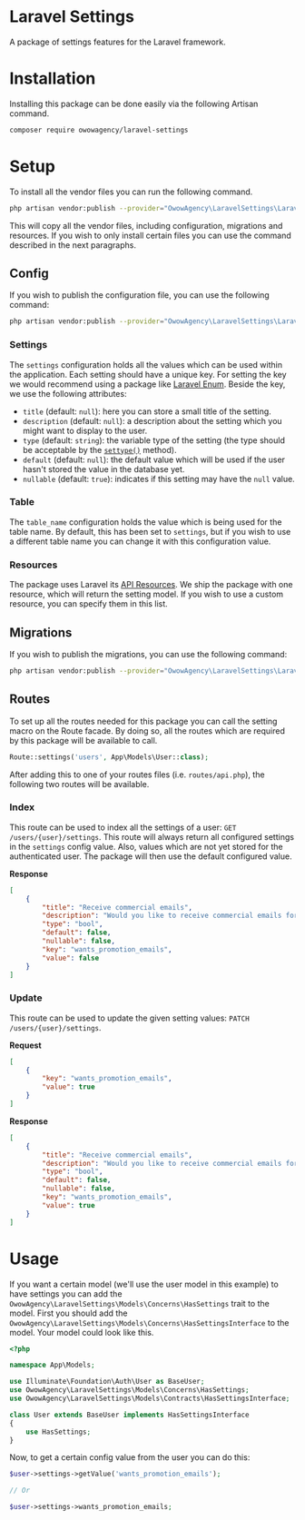 # Laravel Settings

A package of settings features for the Laravel framework.

# Installation

Installing this package can be done easily via the following Artisan command.

```bash
composer require owowagency/laravel-settings
```

# Setup

To install all the vendor files you can run the following command.

```bash
php artisan vendor:publish --provider="OwowAgency\LaravelSettings\LaravelSettingsServiceProvider"
```

This will copy all the vendor files, including configuration, migrations and resources. If you wish to only install certain files you can use the command described in the next paragraphs. 

## Config

If  you wish to publish the configuration file, you can use the following command:

```bash
php artisan vendor:publish --provider="OwowAgency\LaravelSettings\LaravelSettingsServiceProvider" --tag=config
```

### Settings

The `settings` configuration holds all the values which can be used within the application. Each setting should have a unique key. For setting the key we would recommend using a package like [Laravel Enum](https://github.com/BenSampo/laravel-enum). Beside the key, we use the following attributes:

- `title` (default: `null`): here you can store a small title of the setting.
- `description` (default: `null`): a description about the setting which you might want to display to the user.
- `type` (default: `string`): the variable type of the setting (the type should be acceptable by the [`settype()`](https://www.php.net/manual/en/function.settype.php#refsect1-function.settype-description) method).
- `default` (default: `null`): the default value which will be used if the user hasn't stored the value in the database yet.
- `nullable` (default: `true`): indicates if this setting may have the `null` value. 

### Table

The `table_name` configuration holds the value which is being used for the table name. By default, this has been set to `settings`, but if you wish to use a different table name you can change it with this configuration value.

### Resources

The package uses Laravel its [API Resources](https://laravel.com/docs/8.x/eloquent-resources#generating-resources). We ship the package with one resource, which will return the setting model. If you wish to use a custom resource, you can specify them in this list.

## Migrations

If  you wish to publish the migrations, you can use the following command:

```bash
php artisan vendor:publish --provider="OwowAgency\LaravelSettings\LaravelSettingsServiceProvider" --tag=migrations
```

## Routes

To set up all the routes needed for this package you can call the setting macro on the Route facade. By doing so, all the routes which are required by this package will be available to call. 

```php
Route::settings('users', App\Models\User::class);
```

After adding this to one of your routes files (i.e. `routes/api.php`), the following two routes will be available.

### Index

This route can be used to index all the settings of a user: `GET /users/{user}/settings`. This route will always return all configured settings in the `settings` config value. Also, values which are not yet stored for the authenticated user. The package will then use the default configured value.

**Response**

```json
[
    {
        "title": "Receive commercial emails",
        "description": "Would you like to receive commercial emails for our marketing campaign?",
        "type": "bool",
        "default": false,
        "nullable": false,
        "key": "wants_promotion_emails",
        "value": false
    }
]
```

### Update

This route can be used to update the given setting values: `PATCH /users/{user}/settings`.

**Request**

```json
[
    {
        "key": "wants_promotion_emails",
        "value": true
    } 
]
```

**Response**

```json
[
    {
        "title": "Receive commercial emails",
        "description": "Would you like to receive commercial emails for our marketing campaign?",
        "type": "bool",
        "default": false,
        "nullable": false,
        "key": "wants_promotion_emails",
        "value": true
    }
]
```

# Usage

If you want a certain model (we'll use the user model in this example) to have settings you can add the `OwowAgency\LaravelSettings\Models\Concerns\HasSettings` trait to the model. First you should add the `OwowAgency\LaravelSettings\Models\Concerns\HasSettingsInterface` to the model. Your model could look like this.

```php
<?php

namespace App\Models;

use Illuminate\Foundation\Auth\User as BaseUser;
use OwowAgency\LaravelSettings\Models\Concerns\HasSettings;
use OwowAgency\LaravelSettings\Models\Contracts\HasSettingsInterface;

class User extends BaseUser implements HasSettingsInterface
{
    use HasSettings;
}
```

Now, to get a certain config value from the user you can do this:

```php
$user->settings->getValue('wants_promotion_emails');

// Or

$user->settings->wants_promotion_emails;
```
